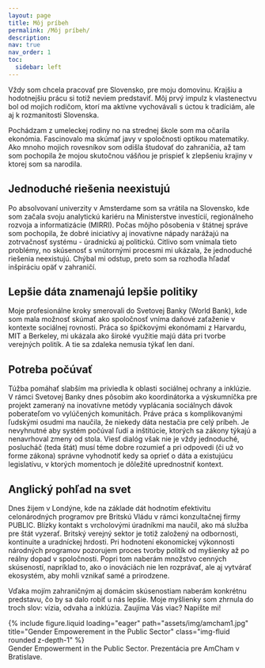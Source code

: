 ```yaml
---
layout: page
title: Môj príbeh
permalink: /Môj príbeh/
description: 
nav: true
nav_order: 1
toc: 
  sidebar: left
---
```


Vždy som chcela pracovať pre Slovensko, pre moju domovinu. Krajšiu a hodotnejšiu prácu si totiž neviem predstaviť. Môj prvý impulz k vlastenectvu bol od mojich rodičom, ktorí ma aktívne vychovávali s úctou k tradíciám, ale aj k rozmanitosti Slovenska. 

Pochádzam z umeleckej rodiny no na strednej škole som ma očarila ekonómia. Fascinovalo ma skúmať javy v spoločnosti optikou matematiky. Ako mnoho mojich rovesníkov som odišla študovať do zahraničia, až tam som pochopila že mojou skutočnou vášňou je prispieť k zlepšeniu krajiny v ktorej som sa narodila.  

## Jednoduché riešenia neexistujú

Po absolvovaní univerzity v Amsterdame som sa vrátila na Slovensko, kde som začala svoju analytickú kariéru na Ministerstve investícií, regionálneho rozvoja a informatizácie (MIRRI). Počas môjho pôsobenia v štátnej správe som pochopila, že dobré iniciatívy aj inovatívne nápady narážajú na zotrvačnosť systému - úradnickú aj politickú. Citlivo som vnímala tieto problémy, no skúsenosť s vnútornými procesmi mi ukázala, že jednoduché riešenia neexistujú. Chýbal mi odstup, preto som sa rozhodla hľadať inšpiráciu opäť v zahraničí.

## Lepšie dáta znamenajú lepšie politiky 

Moje profesionálne kroky smerovali do Svetovej Banky (World Bank), kde som mala možnosť skúmať ako spoločnosť vníma daňové zaťaženie v kontexte sociálnej rovnosti. Práca so špičkovými ekonómami z Harvardu, MIT a Berkeley, mi ukázala ako široké využitie majú dáta pri tvorbe verejných politík. A tie sa zdaleka nemusia týkať len daní.

## Potreba počúvať

Túžba pomáhať slabším ma priviedla k oblasti sociálnej ochrany a inklúzie. V rámci Svetovej Banky dnes pôsobím ako koordinátorka a výskumníčka pre projekt zameraný na inovatívne metódy vyplácania sociálnych dávok poberateľom vo vylúčených komunitách. Práve práca s komplikovanými ľudskými osudmi ma naučila, že niekedy dáta nestačia pre celý príbeh. Je nevyhnutné aby systém počúval ľudí a inštitúcie, ktorých sa zákony týkajú a nenavrhoval zmeny od stola. Viesť dialóg však nie je vždy jednoduché, poslucháč (teda štát) musí téme dobre rozumieť a pri odpovedi (či už vo forme zákona) správne vyhodnotiť kedy sa oprieť o dáta a existujúcu legislatívu, v ktorých momentoch je dôležité uprednostniť kontext.  

## Anglický pohľad na svet

Dnes žijem v Londýne, kde na základe dát hodnotím efektivitu celonárodných programov pre Britskú Vládu v rámci konzultačnej firmy PUBLIC. Blízky kontakt s vrcholovými úradníkmi ma naučil, ako má služba pre štát vyzerať. Britský verejný sektor je totiž založený na odbornosti, kontinuite a uradníckej hrdosti. Pri hodnotení ekonomickej výkonnosti národných programov pozorujem proces tvorby politík od myšienky až po reálny dopad v spoločnosti. Popri tom naberám množstvo cenných skúseností, napríklad to, ako o inováciách nie len rozprávať, ale aj vytvárať ekosystém, aby mohli vznikať samé a prirodzene.
 
Vďaka mojím zahraničným aj domácim skúsenostiam naberám konkrétnu predstavu, čo by sa dalo robiť u nás lepšie. Moje myšlienky som zhrnula do troch slov: vízia, odvaha a inklúzia.  Zaujíma Vás viac? Napíšte mi!

<div class="row">
    <div class="col-sm mt-3 mt-md-0">
        {% include figure.liquid loading="eager" path="assets/img/amcham1.jpg" title="Gender Empowerement in the Public Sector" class="img-fluid rounded z-depth-1" %}
    </div>
</div>
<div class="caption">
    Gender Empowerment in the Public Sector. Prezentácia pre AmCham v Bratislave.
</div>